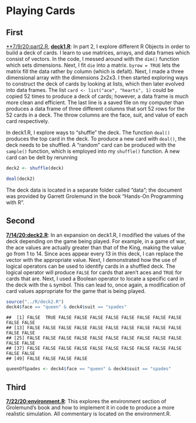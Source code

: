 Playing Cards
================

## First

[\*\*7/9/20:part2.R](../R/part2.R), [**deck1.R**](../R/deck1.R): In part
2, I explore different R Objects in order to build a deck of cards. I
learn to use matrices, arrays, and data frames which consist of vectors.
In the code, I messed around with the `dim()` function which sets
dimensions. Next, I fit `die` into a matrix. `byrow = TRUE` lets the
matrix fill the data rather by column (which is defalt). Next, I made a
three dimensional array with the dimensions 2x2x3. I then started
exploring ways to construct the deck of cards by looking at lists, which
then later evolved into data frames. The list `card <- list("ace",
"hearts", 1)` could be copied 52 times to produce a deck of cards;
however, a data frame is much more clean and efficient. The last line is
a saved file on my computer than produces a data frame of three
different columns that sort 52 rows for the 52 cards in a deck. The
throw columns are the face, suit, and value of each card respectively.

In deck1.R, I explore ways to “shuffle” the deck. The function `deal()`
produces the top card in the deck. To produce a new card with `deal()`,
the deck needs to be shuffled. A “random” card can be produced with the
`sample()` function, which is employed into my `shuffle()` function. A
new card can be delt by rerunning

``` r
deck2 <- shuffle(deck)

deal(deck2)
```

The deck data is located in a separate folder called “data”; the
document was provided by Garrett Grolemund in the book “Hands-On
Programming with R”.

## Second

[**7/14/20:deck2.R**](../R/deck2.R): In an expansion on deck1.R, I
modified the values of the deck depending on the game being played. For
example, in a game of war, the ace values are actually greater than that
of the King, making the value go from 1 to 14. Since aces appear every
13 in this deck, I can replace the vector with the appropriate value.
Next, I demonstrated how the use of logical operators can be used to
identify cards in a shuffled deck. The logical operator will produce
`FALSE` for cards that aren’t aces and `TRUE` for cards that are. Next,
I used a Boolean operator to locate a specific card in the deck with the
`&` symbol. This can lead to, once again, a modification of card values
appropriate for the game that is being played.

``` r
source("../R/deck2.R")
deck4$face == "queen" & deck4$suit == "spades"
```

    ##  [1] FALSE  TRUE FALSE FALSE FALSE FALSE FALSE FALSE FALSE FALSE FALSE FALSE
    ## [13] FALSE FALSE FALSE FALSE FALSE FALSE FALSE FALSE FALSE FALSE FALSE FALSE
    ## [25] FALSE FALSE FALSE FALSE FALSE FALSE FALSE FALSE FALSE FALSE FALSE FALSE
    ## [37] FALSE FALSE FALSE FALSE FALSE FALSE FALSE FALSE FALSE FALSE FALSE FALSE
    ## [49] FALSE FALSE FALSE FALSE

``` r
queenOfSpades <- deck4$face == "queen" & deck4$suit == "spades"
```

## Third

[**7/22/20:environment.R**](../R/environment.R): This explores the
environment section of Grolemund’s book and how to implement it in code
to produce a more realistic simulation. All commentary is located on the
environment.R.
